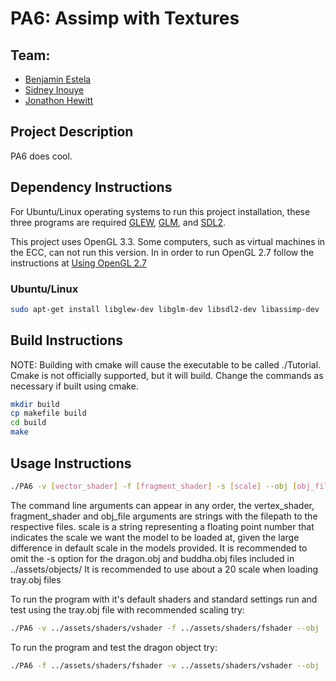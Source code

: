 # PA6: Assimp with Textures
## Team:
- [Benjamin Estela](https://github.com/nebunr)
- [Sidney Inouye](https://github.com/sinouye)
- [Jonathon Hewitt](https://github.com/zotlann)

## Project Description
PA6 does cool.

## Dependency Instructions
For Ubuntu/Linux operating systems to run this project installation, these three programs are required [GLEW](http://glew.sourceforge.net/), [GLM](http://glm.g-truc.net/0.9.7/index.html), and [SDL2](https://wiki.libsdl.org/Tutorials).

This project uses OpenGL 3.3. Some computers, such as virtual machines in the ECC, can not run this version. In in order to run OpenGL 2.7 follow the instructions at [Using OpenGL 2.7](https://github.com/HPC-Vis/computer-graphics/wiki/Using-OpenGL-2.7)

### Ubuntu/Linux
```bash
sudo apt-get install libglew-dev libglm-dev libsdl2-dev libassimp-dev
```

## Build Instructions

NOTE: Building with cmake will cause the executable to be called ./Tutorial.  Cmake is not officially supported, but it will build. Change the commands as necessary if built using cmake.

```bash
mkdir build
cp makefile build
cd build
make
```

## Usage Instructions
```bash
./PA6 -v [vector_shader] -f [fragment_shader] -s [scale] --obj [obj_file]
```
The command line arguments can appear in any order, the vertex_shader, fragment_shader and obj_file arguments are strings with the filepath to the respective files.
scale is a string representing a floating point number that indicates the scale we want the model to be loaded at, given the large difference in default scale in the models provided.
It is recommended to omit the -s option for the dragon.obj and buddha.obj files included in ../assets/objects/
It is recommended to use about a 20 scale when loading tray.obj files

To run the program with it's default shaders and standard settings run and test using the tray.obj file with recommended scaling try:
```bash
./PA6 -v ../assets/shaders/vshader -f ../assets/shaders/fshader --obj ../assets/objects/tray.obj -s 20
```
To run the program and test the dragon object try:
```bash
./PA6 -f ../assets/shaders/fshader -v ../assets/shaders/vshader --obj ../assets/objects/dragon.obj
```
